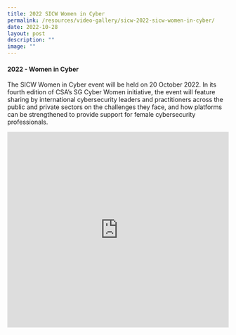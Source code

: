 ```yaml
---
title: 2022 SICW Women in Cyber
permalink: /resources/video-gallery/sicw-2022-sicw-women-in-cyber/
date: 2022-10-28
layout: post
description: ""
image: ""
---
```

#### **2022 - Women in Cyber**

The SICW Women in Cyber event will be held on 20 October 2022. In its fourth edition of CSA’s SG Cyber Women initiative, the event will feature sharing by international cybersecurity leaders and practitioners across the public and private sectors on the challenges they face, and how platforms can be strengthened to provide support for female cybersecurity professionals.

<iframe allowfullscreen="" allow="accelerometer; autoplay; clipboard-write; encrypted-media; gyroscope; picture-in-picture; web-share" frameborder="0" title="YouTube video player" src="https://www.youtube.com/embed/mj_sWTc7dog" width="100%" height="445"></iframe>